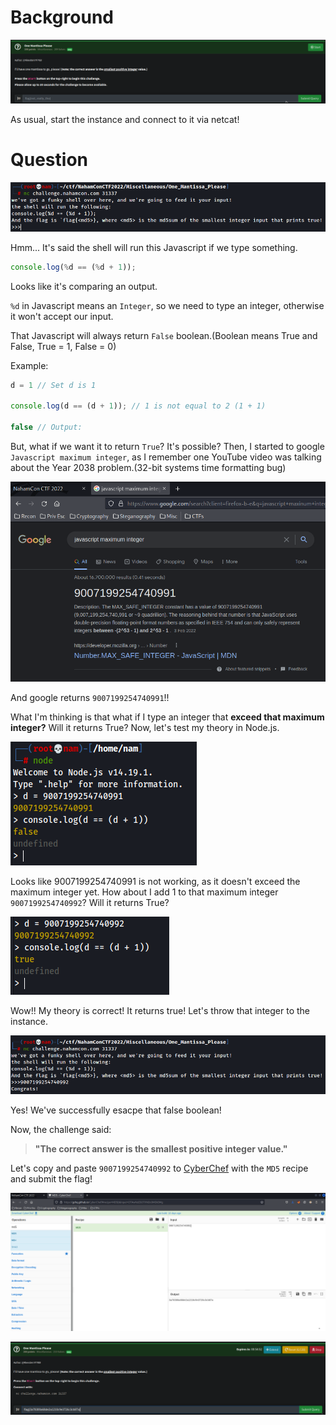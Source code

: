 # Background
![background](https://github.com/siunam321/CTF-Writeups/blob/main/NahamCon-CTF-2022/Miscellaneous/One-Mantissa-Please/images/background.png)

As usual, start the instance and connect to it via netcat!

# Question
![question](https://github.com/siunam321/CTF-Writeups/blob/main/NahamCon-CTF-2022/Miscellaneous/One-Mantissa-Please/images/question.png)

Hmm... It's said the shell will run this Javascript if we type something.
```javascript
console.log(%d == (%d + 1));
```

Looks like it's comparing an output.

`%d` in Javascript means an `Integer`, so we need to type an integer, otherwise it won't accept our input.

That Javascript will always return `False` boolean.(Boolean means True and False, True = 1, False = 0)

Example:
```javascript
d = 1 // Set d is 1

console.log(d == (d + 1)); // 1 is not equal to 2 (1 + 1)

false // Output:
```

But, what if we want it to return `True`? It's possible? Then, I started to google `Javascript maximum integer`, as I remember one YouTube video was talking about the  Year 2038 problem.(32-bit systems time formatting bug)

![solution1](https://github.com/siunam321/CTF-Writeups/blob/main/NahamCon-CTF-2022/Miscellaneous/One-Mantissa-Please/images/solution1.png)

And google returns `9007199254740991`!!

What I'm thinking is that what if I type an integer that **exceed that maximum integer?** Will it returns True? Now, let's test my theory in Node.js.

![solution2](https://github.com/siunam321/CTF-Writeups/blob/main/NahamCon-CTF-2022/Miscellaneous/One-Mantissa-Please/images/solution2.png)

Looks like 9007199254740991 is not working, as it doesn't exceed the maximum integer yet. How about I add 1 to that maximum integer `9007199254740992`? Will it returns True?

![solution3](https://github.com/siunam321/CTF-Writeups/blob/main/NahamCon-CTF-2022/Miscellaneous/One-Mantissa-Please/images/solution3.png)

Wow!! My theory is correct! It returns true! Let's throw that integer to the instance.

![solution4](https://github.com/siunam321/CTF-Writeups/blob/main/NahamCon-CTF-2022/Miscellaneous/One-Mantissa-Please/images/solution4.png)

Yes! We've successfully esacpe that false boolean!

Now, the challenge said: 

> **"The correct answer is the smallest positive integer value."**

Let's copy and paste `9007199254740992` to [CyberChef](https://gchq.github.io/CyberChef/) with the `MD5` recipe and submit the flag!

![solution5](https://github.com/siunam321/CTF-Writeups/blob/main/NahamCon-CTF-2022/Miscellaneous/One-Mantissa-Please/images/solution5.png)

![flag](https://github.com/siunam321/CTF-Writeups/blob/main/NahamCon-CTF-2022/Miscellaneous/One-Mantissa-Please/images/flag.png)